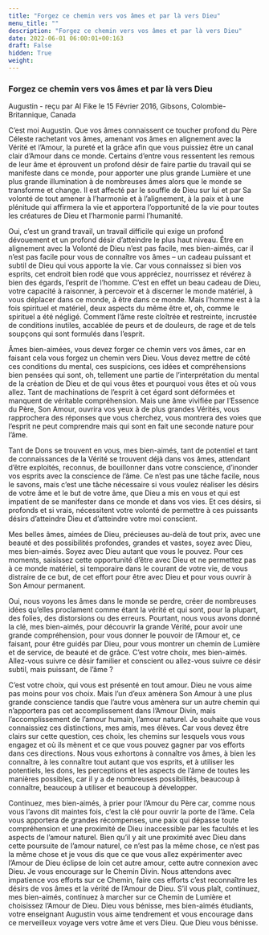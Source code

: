 ```yaml
---
title: "Forgez ce chemin vers vos âmes et par là vers Dieu"
menu_title: ""
description: "Forgez ce chemin vers vos âmes et par là vers Dieu"
date: 2022-06-01 06:00:01+00:163
draft: False
hidden: True
weight:
---
```

### Forgez ce chemin vers vos âmes et par là vers Dieu

Augustin - reçu par Al Fike le 15 Février 2016, Gibsons, Colombie-Britannique, Canada

C’est moi Augustin. Que vos âmes connaissent ce toucher profond du Père Céleste rachetant vos âmes, amenant vos âmes en alignement avec la Vérité et l’Amour, la pureté et la grâce afin que vous puissiez être un canal clair d’Amour dans ce monde. Certains d’entre vous ressentent les remous de leur âme et éprouvent un profond désir de faire partie du travail qui se manifeste dans ce monde, pour apporter une plus grande Lumière et une plus grande illumination à de nombreuses âmes alors que le monde se transforme et change. Il est affecté par le souffle de Dieu sur lui et par Sa volonté de tout amener à l’harmonie et à l’alignement, à la paix et à une plénitude qui affirmera la vie et apportera l’opportunité de la vie pour toutes les créatures de Dieu et l’harmonie parmi l’humanité.

Oui, c’est un grand travail, un travail difficile qui exige un profond dévouement et un profond désir d’atteindre le plus haut niveau. Être en alignement avec la Volonté de Dieu n’est pas facile, mes bien-aimés, car il n’est pas facile pour vous de connaître vos âmes – un cadeau puissant et subtil de Dieu qui vous apporte la vie. Car vous connaissez si bien vos esprits, cet endroit bien rodé que vous appréciez, nourrissez et révérez à bien des égards, l’esprit de l’homme. C’est en effet un beau cadeau de Dieu, votre capacité à raisonner, à percevoir et à discerner le monde matériel, à vous déplacer dans ce monde, à être dans ce monde. Mais l’homme est à la fois spirituel et matériel, deux aspects du même être et, oh, comme le spirituel a été négligé. Comment l’âme reste cloîtrée et restreinte, incrustée de conditions inutiles, accablée de peurs et de douleurs, de rage et de tels soupçons qui sont formulés dans l’esprit.

Âmes bien-aimées, vous devez forger ce chemin vers vos âmes, car en faisant cela vous forgez un chemin vers Dieu. Vous devez mettre de côté ces conditions du mental, ces suspicions, ces idées et compréhensions bien pensées qui sont, oh, tellement une partie de l’interprétation du mental de la création de Dieu et de qui vous êtes et pourquoi vous êtes et où vous allez. Tant de machinations de l’esprit à cet égard sont déformées et manquent de véritable compréhension. Mais une âme vivifiée par l’Essence du Père, Son Amour, ouvrira vos yeux à de plus grandes Vérités, vous rapprochera des réponses que vous cherchez, vous montrera des voies que l’esprit ne peut comprendre mais qui sont en fait une seconde nature pour l’âme.

Tant de Dons se trouvent en vous, mes bien-aimés, tant de potentiel et tant de connaissances de la Vérité se trouvent déjà dans vos âmes, attendant d’être exploités, reconnus, de bouillonner dans votre conscience, d’inonder vos esprits avec la conscience de l’âme. Ce n’est pas une tâche facile, nous le savons, mais c’est une tâche nécessaire si vous voulez réaliser les désirs de votre âme et le but de votre âme, que Dieu a mis en vous et qui est impatient de se manifester dans ce monde et dans vos vies. Et ces désirs, si profonds et si vrais, nécessitent votre volonté de permettre à ces puissants désirs d’atteindre Dieu et d’atteindre votre moi conscient.

Mes belles âmes, aimées de Dieu, précieuses au-delà de tout prix, avec une beauté et des possibilités profondes, grandes et vastes, soyez avec Dieu, mes bien-aimés. Soyez avec Dieu autant que vous le pouvez. Pour ces moments, saisissez cette opportunité d’être avec Dieu et ne permettez pas à ce monde matériel, si temporaire dans le courant de votre vie, de vous distraire de ce but, de cet effort pour être avec Dieu et pour vous ouvrir à Son Amour permanent.

Oui, nous voyons les âmes dans le monde se perdre, créer de nombreuses idées qu’elles proclament comme étant la vérité et qui sont, pour la plupart, des folies, des distorsions ou des erreurs. Pourtant, nous vous avons donné la clé, mes bien-aimés, pour découvrir la grande Vérité, pour avoir une grande compréhension, pour vous donner le pouvoir de l’Amour et, ce faisant, pour être guidés par Dieu, pour vous montrer un chemin de Lumière et de service, de beauté et de grâce. C’est votre choix, mes bien-aimés. Allez-vous suivre ce désir familier et conscient ou allez-vous suivre ce désir subtil, mais puissant, de l’âme ?

C’est votre choix, qui vous est présenté en tout amour. Dieu ne vous aime pas moins pour vos choix. Mais l’un d’eux amènera Son Amour à une plus grande conscience tandis que l’autre vous amènera sur un autre chemin qui n’apportera pas cet accomplissement dans l’Amour Divin, mais l’accomplissement de l’amour humain, l’amour naturel. Je souhaite que vous connaissiez ces distinctions, mes amis, mes élèves. Car vous devez être clairs sur cette question, ces choix, les chemins sur lesquels vous vous engagez et où ils mènent et ce que vous pouvez gagner par vos efforts dans ces directions. Nous vous exhortons à connaître vos âmes, à bien les connaître, à les connaître tout autant que vos esprits, et à utiliser les potentiels, les dons, les perceptions et les aspects de l’âme de toutes les manières possibles, car il y a de nombreuses possibilités, beaucoup à connaître, beaucoup à utiliser et beaucoup à développer.

Continuez, mes bien-aimés, à prier pour l’Amour du Père car, comme nous vous l’avons dit maintes fois, c’est la clé pour ouvrir la porte de l’âme. Cela vous apportera de grandes récompenses, une paix qui dépasse toute compréhension et une proximité de Dieu inaccessible par les facultés et les aspects de l’amour naturel. Bien qu’il y ait une proximité avec Dieu dans cette poursuite de l’amour naturel, ce n’est pas la même chose, ce n’est pas la même chose et je vous dis que ce que vous allez expérimenter avec l’Amour de Dieu éclipse de loin cet autre amour, cette autre connexion avec Dieu. Je vous encourage sur le Chemin Divin. Nous attendons avec impatience vos efforts sur ce Chemin, faire ces efforts c’est reconnaître les désirs de vos âmes et la vérité de l’Amour de Dieu. S’il vous plaît, continuez, mes bien-aimés, continuez à marcher sur ce Chemin de Lumière et choisissez l’Amour de Dieu. Dieu vous bénisse, mes bien-aimés étudiants, votre enseignant Augustin vous aime tendrement et vous encourage dans ce merveilleux voyage vers votre âme et vers Dieu. Que Dieu vous bénisse.



